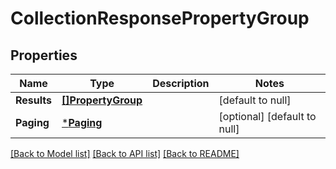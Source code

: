 # CollectionResponsePropertyGroup

## Properties
Name | Type | Description | Notes
------------ | ------------- | ------------- | -------------
**Results** | [**[]PropertyGroup**](PropertyGroup.md) |  | [default to null]
**Paging** | [***Paging**](Paging.md) |  | [optional] [default to null]

[[Back to Model list]](../README.md#documentation-for-models) [[Back to API list]](../README.md#documentation-for-api-endpoints) [[Back to README]](../README.md)

